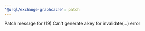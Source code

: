 ```yaml
---
'@urql/exchange-graphcache': patch
---
```


Patch message for (19) Can't generate a key for invalidate(...) error
